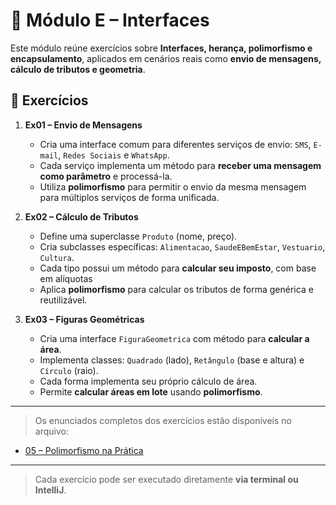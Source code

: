 # 🧠 Módulo E – Interfaces

Este módulo reúne exercícios sobre **Interfaces, herança, polimorfismo e encapsulamento**, aplicados em cenários reais como **envio de mensagens, cálculo de tributos e geometria**.

## 📂 Exercícios

1. **Ex01 – Envio de Mensagens**
   - Cria uma interface comum para diferentes serviços de envio: `SMS`, `E-mail`, `Redes Sociais` e `WhatsApp`.
   - Cada serviço implementa um método para **receber uma mensagem como parâmetro** e processá-la.
   - Utiliza **polimorfismo** para permitir o envio da mesma mensagem para múltiplos serviços de forma unificada.

2. **Ex02 – Cálculo de Tributos**
   - Define uma superclasse `Produto` (nome, preço).
   - Cria subclasses específicas: `Alimentacao`, `SaudeEBemEstar`, `Vestuario`, `Cultura`.
   - Cada tipo possui um método para **calcular seu imposto**, com base em alíquotas
   - Aplica **polimorfismo** para calcular os tributos de forma genérica e reutilizável.

3. **Ex03 – Figuras Geométricas**
   - Cria uma interface `FiguraGeometrica` com método para **calcular a área**.
   - Implementa classes: `Quadrado` (lado), `Retângulo` (base e altura) e `Círculo` (raio).
   - Cada forma implementa seu próprio cálculo de área.
   - Permite **calcular áreas em lote** usando **polimorfismo**.

---

> Os enunciados completos dos exercícios estão disponíveis no arquivo:

- [05 – Polimorfismo na Prática](05-Interfaces-Lambda.md)

---

> Cada exercício pode ser executado diretamente **via terminal ou IntelliJ**.
